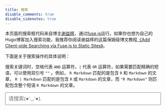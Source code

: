 ```yaml
---
title: 搜索
disable_comments: true
disable_sidenotes: true
---
```


本页面的搜索框代码来自博主[谢益辉](https://yihui.org)，通过[fuse.js](/en/2023/09/fuse-search/)运行。如果你也想为自己的Hugo博客加入搜索功能，我推荐你阅读谢益辉的这篇保姆级博文教程[《Add Client-side Searching via Fuse.js to Static Sites》](https://yihui.org/en/2023/09/fuse-search/)。

下面是关于搜索操作的具体说明：

搜索关键词时，空格代表 `AND` 运算符，`|` 代表 `OR` 运算符，如果需要匹配精确的短语，可以使用双引号 `""` 。例如， `R Markdown` 匹配的是包含 `R` 和 `Markdown` 的文章， `R | Markdown` 匹配的是包含 `R` 或 `Markdown` 的文章，而 `"R Markdown"` 则匹配包含整个短语 `R Markdown` 的文章。

<style type="text/css">
.main {
  width: 100%;
}
.title, .toc-line > a {
  font-style: initial;
}
.single .main a, .single .main h2 {
  border-bottom: none;
}
.main h2 {
  text-align: initial;
}
#search-input {
  width: 100%;
  font-size: 1.2em;
  padding: .5em;
}
.search-results {
  font-size: .9em;
}
.search-results b {
  background-color: yellow;
}
.search-preview {
  margin-left: 2em;
}
.footnotes {
  margin-top: 4em;
}
</style>

<input type="search" id="search-input" placeholder="请搜索(●'◡'●).">

<div class="search-results">
<section>
<h2 class="toc-line"><a target="_blank"></a><span class="dots"></span><span class="page-num small"></span></h2>
<div class="search-preview"></div>
</section>
</div>

<script src="https://cdn.jsdelivr.net/npm/fuse.js@6.6.2" defer></script>
<script src="https://cdn.jsdelivr.net/npm/@xiee/utils/js/fuse-search.min.js" defer></script>